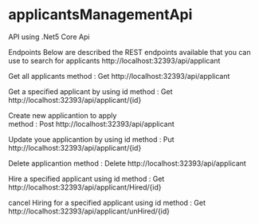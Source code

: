 # applicantsManagementApi
API using .Net5 Core Api 

Endpoints Below are described the REST endpoints available that you can use to search for applicants
http://localhost:32393/api/applicant

Get all applicants
method : Get
http://localhost:32393/api/applicant

Get a specified applicant by using id
method : Get
http://localhost:32393/api/applicant/{id}

Create new applicantion to apply  
method : Post
http://localhost:32393/api/applicant

Update youe applicantion by using id
method : Put
http://localhost:32393/api/applicant/{id}

Delete applicantion 
method : Delete
http://localhost:32393/api/applicant

Hire a specified applicant using id
method : Get
http://localhost:32393/api/applicant/Hired/{id}

cancel Hiring for a specified applicant using id
method : Get
http://localhost:32393/api/applicant/unHired/{id}


